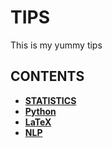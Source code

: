 # TIPS

This is my yummy tips

## CONTENTS

* **[STATISTICS](/statistics)**
* **[Python](/python)**
* **[LaTeX](/latex)**
* **[NLP](/nlp)**


